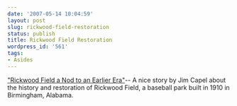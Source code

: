 ```yaml
---
date: '2007-05-14 10:04:59'
layout: post
slug: rickwood-field-restoration
status: publish
title: Rickwood Field Restoration
wordpress_id: '561'
tags:
- Asides
---
```


["Rickwood Field a Nod to an Earlier Era"](http://sports.espn.go.com/travel/columns/story?OSC=GHLszFw0Ub!1945079715!183181347!7001!-1&columnist=caple_jim&id=2545695)-- A nice story by Jim Capel about the history and restoration of Rickwood Field, a baseball park built in 1910 in Birmingham, Alabama.
